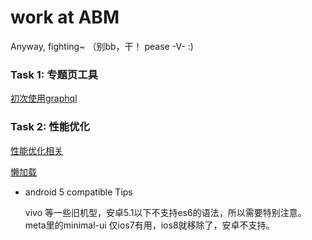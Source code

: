 # work at ABM

Anyway, fighting~ （别bb，干！
pease -V-
:)

### Task 1: 专题页工具

[初次使用graphql](./graphql.md)


### Task 2: 性能优化

[性能优化相关](./performance.md)

[懒加载](../demo/lazyloadNew.html)

* android 5 compatible Tips

  vivo 等一些旧机型，安卓5.1以下不支持es6的语法，所以需要特别注意。meta里的minimal-ui 仅ios7有用，ios8就移除了，安卓不支持。